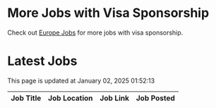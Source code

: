 # More Jobs with Visa Sponsorship

Check out [Europe Jobs](https://github.com/sureshparimi/europejobs#latest-jobs) for more jobs with visa sponsorship.

# Latest Jobs

This page is updated at January 02, 2025 01:52:13

| Job Title | Job Location | Job Link | Job Posted |
| --- | --- | --- | --- |
